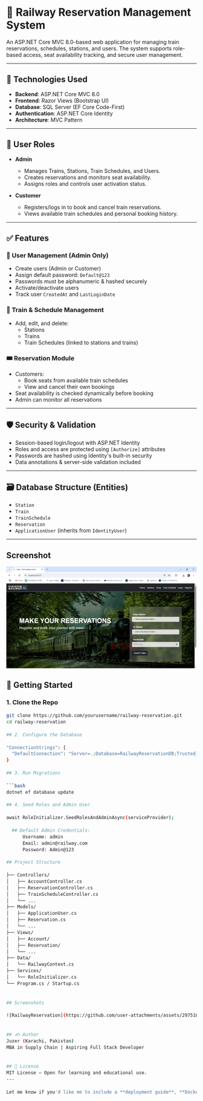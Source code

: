 # 🚆 Railway Reservation Management System

An ASP.NET Core MVC 8.0-based web application for managing train reservations, schedules, stations, and users. The system supports role-based access, seat availability tracking, and secure user management.

---

## 🔧 Technologies Used

- **Backend**: ASP.NET Core MVC 8.0
- **Frontend**: Razor Views (Bootstrap UI)
- **Database**: SQL Server (EF Core Code-First)
- **Authentication**: ASP.NET Core Identity
- **Architecture**: MVC Pattern

---

## 👥 User Roles

- **Admin**
  - Manages Trains, Stations, Train Schedules, and Users.
  - Creates reservations and monitors seat availability.
  - Assigns roles and controls user activation status.
  
- **Customer**
  - Registers/logs in to book and cancel train reservations.
  - Views available train schedules and personal booking history.

---

## ✅ Features

### 🔐 User Management (Admin Only)

- Create users (Admin or Customer)
- Assign default password: `Default@123`
- Passwords must be alphanumeric & hashed securely
- Activate/deactivate users
- Track user `CreatedAt` and `LastLoginDate`

### 🚉 Train & Schedule Management

- Add, edit, and delete:
  - Stations
  - Trains
  - Train Schedules (linked to stations and trains)

### 🎟️ Reservation Module

- Customers:
  - Book seats from available train schedules
  - View and cancel their own bookings
- Seat availability is checked dynamically before booking
- Admin can monitor all reservations

---

## 🛡️ Security & Validation

- Session-based login/logout with ASP.NET Identity
- Roles and access are protected using `[Authorize]` attributes
- Passwords are hashed using Identity's built-in security
- Data annotations & server-side validation included

---

## 🗃️ Database Structure (Entities)

- `Station`
- `Train`
- `TrainSchedule`
- `Reservation`
- `ApplicationUser` (inherits from `IdentityUser`)

---

## Screenshot

![Alt text](/RailwayReservation.png)

## 🚀 Getting Started

### 1. Clone the Repo

```bash
git clone https://github.com/yourusername/railway-reservation.git
cd railway-reservation

## 2. Configure the Database

"ConnectionStrings": {
  "DefaultConnection": "Server=.;Database=RailwayReservationDB;Trusted_Connection=True;"
}

## 3. Run Migrations

```bash
dotnet ef database update

## 4. Seed Roles and Admin User

await RoleInitializer.SeedRolesAndAdminAsync(serviceProvider);

  ## Default Admin Credentials:
      Username: admin
      Email: admin@railway.com
      Password: Admin@123

## Project Structure

├── Controllers/
│   ├── AccountController.cs
│   ├── ReservationController.cs
│   ├── TrainScheduleController.cs
│   └── ...
├── Models/
│   ├── ApplicationUser.cs
│   ├── Reservation.cs
│   └── ...
├── Views/
│   ├── Account/
│   ├── Reservation/
│   └── ...
├── Data/
│   └── RailwayContext.cs
├── Services/
│   └── RoleInitializer.cs
└── Program.cs / Startup.cs


## Screenshots

![RailwayReservation](https://github.com/user-attachments/assets/297518a5-43da-439a-a997-dfeb5103f66f)


## ✍️ Author
Juzer (Karachi, Pakistan)
MBA in Supply Chain | Aspiring Full Stack Developer


## 📃 License
MIT License – Open for learning and educational use.
---

Let me know if you'd like me to include a **deployment guide**, **Docker support**, or **screenshots section**.









  





